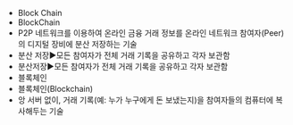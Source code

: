 ﻿- Block Chain
- BlockChain
- P2P 네트워크를 이용하여 온라인 금융 거래 정보를 온라인 네트워크 참여자(Peer)의 디지털 장비에 분산 저장하는 기술
- 분산 저장▶️모든 참여자가 전체 거래 기록을 공유하고 각자 보관함
- 분산저장▶️모든 참여자가 전체 거래 기록을 공유하고 각자 보관함
- 블록체인
- 블록체인(Blockchain)
- 앙 서버 없이, 거래 기록(예: 누가 누구에게 돈 보냈는지)을 참여자들의 컴퓨터에 복사해두는 기술
